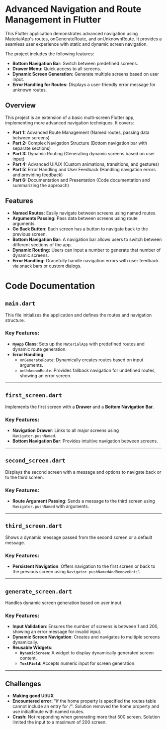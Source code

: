 # Advanced Navigation and Route Management in Flutter

This Flutter application demonstrates advanced navigation using MaterialApp's routes, onGenerateRoute, and onUnknownRoute. It provides a seamless user experience with static and dynamic screen navigation.

The project includes the following features:

- **Bottom Navigation Bar:** Switch between predefined screens.
- **Drawer Menu:** Quick access to all screens.
- **Dynamic Screen Generation:** Generate multiple screens based on user input.
- **Error Handling for Routes:** Displays a user-friendly error message for unknown routes.


## Overview

This project is an extension of a basic multi-screen Flutter app, implementing more advanced navigation techniques. It covers:

- **Part 1:** Advanced Route Management (Named routes, passing data between screens)
- **Part 2:** Complex Navigation Structure (Bottom navigation bar with separate sections)
- **Part 3:** Dynamic Routing (Generating dynamic screens based on user input)
- **Part 4:** Advanced UI/UX (Custom animations, transitions, and gestures)
- **Part 5:** Error Handling and User Feedback (Handling navigation errors and providing feedback)
- **Part 6:** Documentation and Presentation (Code documentation and summarizing the approach)

## Features

- **Named Routes:** Easily navigate between screens using named routes.
- **Arguments Passing:** Pass data between screens using route arguments.
- **Go Back Button:** Each screen has a button to navigate back to the previous screen.
- **Bottom Navigation Bar:** A navigation bar allows users to switch between different sections of the app.
- **Dynamic Routing:** Users can input a number to generate that number of dynamic screens.
- **Error Handling:** Gracefully handle navigation errors with user feedback via snack bars or custom dialogs.

# Code Documentation

## `main.dart`
This file initializes the application and defines the routes and navigation structure.

### Key Features:
- **`MyApp` Class**: Sets up the `MaterialApp` with predefined routes and dynamic route generation.
- **Error Handling**:
  - `onGenerateRoute`: Dynamically creates routes based on input arguments.
  - `onUnknownRoute`: Provides fallback navigation for undefined routes, showing an error screen.

---

## `first_screen.dart`
Implements the first screen with a **Drawer** and a **Bottom Navigation Bar**.

### Key Features:
- **Navigation Drawer**: Links to all major screens using `Navigator.pushNamed`.
- **Bottom Navigation Bar**: Provides intuitive navigation between screens.

---

## `second_screen.dart`
Displays the second screen with a message and options to navigate back or to the third screen.

### Key Features:
- **Route Argument Passing**: Sends a message to the third screen using `Navigator.pushNamed` with arguments.

---

## `third_screen.dart`
Shows a dynamic message passed from the second screen or a default message.

### Key Features:
- **Persistent Navigation**: Offers navigation to the first screen or back to the previous screen using `Navigator.pushNamedAndRemoveUntil`.

---

## `generate_screen.dart`
Handles dynamic screen generation based on user input.

### Key Features:
- **Input Validation**: Ensures the number of screens is between 1 and 200, showing an error message for invalid input.
- **Dynamic Screen Navigation**: Creates and navigates to multiple screens dynamically.
- **Reusable Widgets**:
  - **`DynamicScreen`**: A widget to display dynamically generated screen content.
  - **`TextField`**: Accepts numeric input for screen generation.

---

## Challenges

- **Making good UI/UX**
- **Encountered error:** "if the home property is specified the routes table cannot include an entry for /". Solution removed the home property and use initialRoute with named routes.
- **Crash:** Not responding when generating more that 500 screen. Solution limited the input to a maximum of 200 screen.
